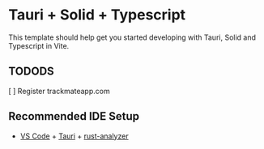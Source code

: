 # Tauri + Solid + Typescript

This template should help get you started developing with Tauri, Solid and Typescript in Vite.

## TODODS

[ ] Register trackmateapp.com

## Recommended IDE Setup

- [VS Code](https://code.visualstudio.com/) + [Tauri](https://marketplace.visualstudio.com/items?itemName=tauri-apps.tauri-vscode) + [rust-analyzer](https://marketplace.visualstudio.com/items?itemName=rust-lang.rust-analyzer)
